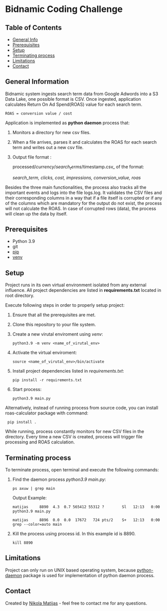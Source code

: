 # Bidnamic Coding Challenge

## Table of Contents
* [General Info](#general-information)
* [Prerequisites](#prerequisites)
* [Setup](#setup)
* [Terminating process](#terminating-process)
* [Limitations](#limitations)
* [Contact](#contact)


## General Information
Bidnamic system ingests search term data from Google Adwords into a S3 Data Lake, one possible
format is CSV. Once ingested, application calculates Return On Ad Spend(ROAS) value for each search term.

`ROAS = conversion value / cost`

Application is implemented as **python daemon** process that:
1. Monitors a directory for new csv files.
2. When a file arrives, parses it and calculates the ROAS for each search term and writes out
a new csv file.
3. Output file format :
 
    processed/$currency/search_terms/$timestamp.csv_ of the format:

    _search_term, clicks, cost, impressions, conversion_value, roas_

Besides the three main functionalities, the process also tracks all the important events and logs into the file logs.log. It validates the CSV files and their corresponding columns in a way that if a file itself is corrupted or if any of the columns which are mandatory for the output do not exist, the process will not calculate the ROAS. In case of corrupted rows (data), the process will clean up the data by itself.

## Prerequisites
- Python 3.9
- git
- [pip](https://pip.pypa.io/en/stable/)
- [venv](https://docs.python.org/3/library/venv.html)



## Setup

Project runs in its own virtual environment isolated from any external influence. All project dependencies are listed in **requirements.txt** located in root directory. 

Execute following steps in order to properly setup project:
1. Ensure that all the prerequisites are met.
2. Clone this repository to your file system.
3. Create a new virutal enviroment using _venv_:
    
    `python3.9 -m venv <name_of_virutal_env>`

4. Activate the virtual enviroment:

    `source <name_of_virutal_env>/bin/activate`

5. Install project dependencies listed in _requirements.txt_:
    
    `pip install -r requirements.txt`
6. Start process:

    `python3.9 main.py`

Alternatively, instead of running process from source code, you can install roas-calculator package with command:

     pip install .

While running, process constantly monitors for new CSV files in the directory. Every time a new CSV is created, process will trigger file processing and ROAS calculation.



## Terminating process

To terminate process, open terminal and execute the following commands:

1. Find the daemon process _python3.9 main.py_:

    `ps axuw | grep main`

   Output Example:

   `matijas     8890  4.3  0.7 565412 55312 ?        Sl   12:13   0:00 python3.9 main.py`

   `matijas     8896  0.0  0.0  17672   724 pts/2    S+   12:13   0:00 grep --color=auto main`

2. Kill the process using process id. In this example id is 8890.

   `kill 8890`

## Limitations
Project can only run on UNIX based operating system, because [python-daemon](https://pypi.org/project/python-daemon/) package is used for implementation of python daemon process.


## Contact
Created by [Nikola Matijas](nikolamatijas@outlook.com) - feel free to contact me for any questions.
